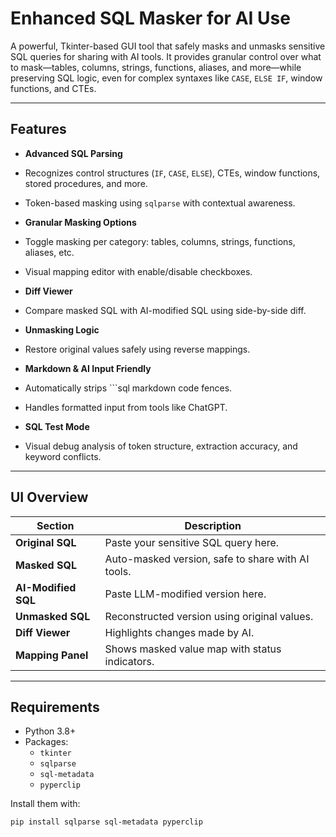# Enhanced SQL Masker for AI Use

A powerful, Tkinter-based GUI tool that safely masks and unmasks sensitive SQL queries for sharing with AI tools. It provides granular control over what to mask—tables, columns, strings, functions, aliases, and more—while preserving SQL logic, even for complex syntaxes like `CASE`, `ELSE IF`, window functions, and CTEs.

---

## Features

-  **Advanced SQL Parsing**
  - Recognizes control structures (`IF`, `CASE`, `ELSE`), CTEs, window functions, stored procedures, and more.
  - Token-based masking using `sqlparse` with contextual awareness.

-  **Granular Masking Options**
  - Toggle masking per category: tables, columns, strings, functions, aliases, etc.
  - Visual mapping editor with enable/disable checkboxes.

-  **Diff Viewer**
  - Compare masked SQL with AI-modified SQL using side-by-side diff.

-  **Unmasking Logic**
  - Restore original values safely using reverse mappings.

-  **Markdown & AI Input Friendly**
  - Automatically strips ```sql markdown code fences.
  - Handles formatted input from tools like ChatGPT.

-  **SQL Test Mode**
  - Visual debug analysis of token structure, extraction accuracy, and keyword conflicts.

---

## UI Overview

| Section | Description |
|--------|-------------|
| **Original SQL** | Paste your sensitive SQL query here. |
| **Masked SQL** | Auto-masked version, safe to share with AI tools. |
| **AI-Modified SQL** | Paste LLM-modified version here. |
| **Unmasked SQL** | Reconstructed version using original values. |
| **Diff Viewer** | Highlights changes made by AI. |
| **Mapping Panel** | Shows masked value map with status indicators. |

---

## Requirements

- Python 3.8+
- Packages:
  - `tkinter`
  - `sqlparse`
  - `sql-metadata`
  - `pyperclip`

Install them with:

```bash
pip install sqlparse sql-metadata pyperclip
